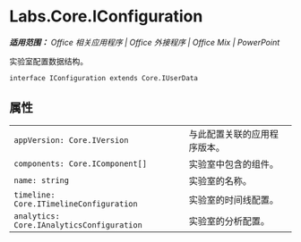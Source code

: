 ﻿
# Labs.Core.IConfiguration

 _**适用范围：** Office 相关应用程序 | Office 外接程序 | Office Mix | PowerPoint_

实验室配置数据结构。

```
interface IConfiguration extends Core.IUserData
```


## 属性


|||
|:-----|:-----|
| `appVersion: Core.IVersion`|与此配置关联的应用程序版本。|
| `components: Core.IComponent[]`|实验室中包含的组件。|
| `name: string`|实验室的名称。|
| `timeline: Core.ITimelineConfiguration`|实验室的时间线配置。|
| `analytics: Core.IAnalyticsConfiguration`|实验室的分析配置。|
